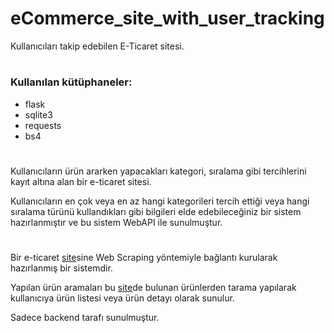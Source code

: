 # eCommerce_site_with_user_tracking
Kullanıcıları takip edebilen E-Ticaret sitesi.
#
### Kullanılan kütüphaneler:
- flask
- sqlite3
- requests
- bs4
#
Kullanıcıların ürün ararken yapacakları kategori, sıralama gibi tercihlerini kayıt altına alan bir e-ticaret sitesi.

Kullanıcıların en çok veya en az hangi kategorileri tercih ettiği veya hangi sıralama türünü kullandıkları gibi bilgileri elde edebileceğiniz bir sistem hazırlanmıştır ve bu sistem WebAPI ile sunulmuştur.

#
Bir e-ticaret [site](https://www.cimri.com/)sine Web Scraping yöntemiyle bağlantı kurularak hazırlanmış bir sistemdir.

Yapılan ürün aramaları bu [site](https://www.cimri.com/)de bulunan ürünlerden tarama yapılarak kullanıcıya ürün listesi veya ürün detayı olarak sunulur.

Sadece backend tarafı sunulmuştur.
